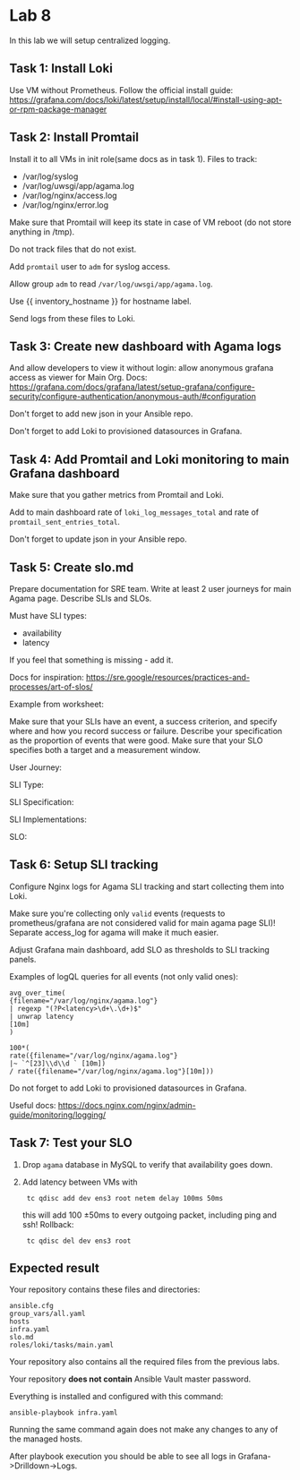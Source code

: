 # Lab 8

In this lab we will setup centralized logging.

## Task 1: Install Loki

Use VM without Prometheus. Follow the official install guide:
https://grafana.com/docs/loki/latest/setup/install/local/#install-using-apt-or-rpm-package-manager

## Task 2: Install Promtail

Install it to all VMs in init role(same docs as in task 1).
Files to track:

  - /var/log/syslog
  - /var/log/uwsgi/app/agama.log
  - /var/log/nginx/access.log
  - /var/log/nginx/error.log

Make sure that Promtail will keep its state in case of VM reboot (do not store anything in /tmp).

Do not track files that do not exist.

Add `promtail` user to `adm` for syslog access.

Allow group `adm` to read `/var/log/uwsgi/app/agama.log`.

Use {{ inventory_hostname }} for hostname label.

Send logs from these files to Loki.

## Task 3: Create new dashboard with Agama logs

And allow developers to view it without login: 
allow anonymous grafana access as viewer for Main Org.
Docs: https://grafana.com/docs/grafana/latest/setup-grafana/configure-security/configure-authentication/anonymous-auth/#configuration

Don't forget to add new json in your Ansible repo.

Don't forget to add Loki to provisioned datasources in Grafana.

## Task 4: Add Promtail and Loki monitoring to main Grafana dashboard

Make sure that you gather metrics from Promtail and Loki.

Add to main dashboard rate of `loki_log_messages_total` and rate of `promtail_sent_entries_total`.

Don't forget to update json in your Ansible repo.

## Task 5: Create slo.md

Prepare documentation for SRE team. Write at least 2 user journeys for main Agama page. Describe SLIs and SLOs.

Must have SLI types:
  - availability
  - latency

If you feel that something is missing - add it.

Docs for inspiration: https://sre.google/resources/practices-and-processes/art-of-slos/

Example from worksheet:

Make sure that your SLIs have an event, a success criterion, and specify where and 
how you record success or failure. Describe your specification as the proportion of 
events that were good. Make sure that your SLO specifies both a target and a 
measurement window.

User Journey:

SLI Type:

SLI Specification:

SLI Implementations:

SLO:

## Task 6: Setup SLI tracking

Configure Nginx logs for Agama SLI tracking and start collecting them into Loki.

Make sure you're collecting only `valid` events (requests to prometheus/grafana are not considered valid for main agama page SLI)! Separate access_log for agama will make it much easier.

Adjust Grafana main dashboard, add SLO as thresholds to SLI tracking panels.

Examples of logQL queries for all events (not only valid ones):

    avg_over_time(
    {filename="/var/log/nginx/agama.log"}
    | regexp "(?P<latency>\d+\.\d+)$"
    | unwrap latency
    [10m]
    )

    100*(
    rate({filename="/var/log/nginx/agama.log"} 
    |~ `^[23]\\d\\d ` [10m])
    / rate({filename="/var/log/nginx/agama.log"}[10m]))

Do not forget to add Loki to provisioned datasources in Grafana.

Useful docs: https://docs.nginx.com/nginx/admin-guide/monitoring/logging/

## Task 7: Test your SLO

1. Drop `agama` database in MySQL to verify that availability goes down.
2. Add latency between VMs with

        tc qdisc add dev ens3 root netem delay 100ms 50ms

    this will add 100 ±50ms to every outgoing packet, including ping and ssh! Rollback:

        tc qdisc del dev ens3 root

## Expected result

Your repository contains these files and directories:

    ansible.cfg
    group_vars/all.yaml
    hosts
    infra.yaml
    slo.md
    roles/loki/tasks/main.yaml

Your repository also contains all the required files from the previous labs.

Your repository **does not contain** Ansible Vault master password.

Everything is installed and configured with this command:

	ansible-playbook infra.yaml

Running the same command again does not make any changes to any of the managed
hosts.

After playbook execution you should be able to see all logs in Grafana->Drilldown->Logs.
